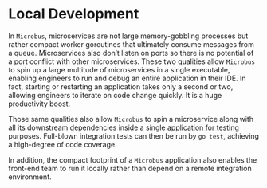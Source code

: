 # Local Development

In `Microbus`, microservices are not large memory-gobbling processes but rather compact worker goroutines that ultimately consume messages from a queue. Microservices also don’t listen on ports so there is no potential of a port conflict with other microservices. These two qualities allow `Microbus` to spin up a large multitude of microservices in a single executable, enabling engineers to run and debug an entire application in their IDE. In fact, starting or restarting an application takes only a second or two, allowing engineers to iterate on code change quickly. It is a huge productivity boost.

Those same qualities also allow `Microbus` to spin a microservice along with all its downstream dependencies inside a single [application for testing](../blocks/integration-testing.md) purposes. Full-blown integration tests can then be run by `go test`, achieving a high-degree of code coverage.

In addition, the compact footprint of a `Microbus` application also enables the front-end team to run it locally rather than depend on a remote integration environment.
